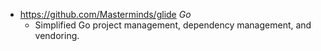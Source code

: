 - https://github.com/Masterminds/glide *Go*
  - Simplified Go project management, dependency management, and vendoring.
